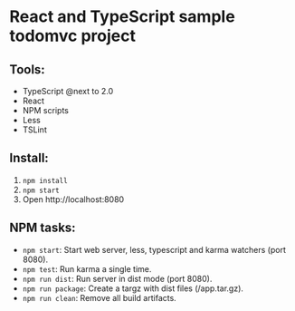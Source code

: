 # React and TypeScript sample todomvc project

## Tools:
 * TypeScript @next to 2.0
 * React
 * NPM scripts
 * Less
 * TSLint

## Install:
1. ```npm install```
2. ```npm start```
3. Open http://localhost:8080

## NPM tasks:
 * ```npm start```: Start web server, less, typescript and karma watchers (port 8080).
 * ```npm test```: Run karma a single time.
 * ```npm run dist```: Run server in dist mode (port 8080).
 * ```npm run package```: Create a targz with dist files (/app.tar.gz).
 * ```npm run clean```: Remove all build artifacts.
